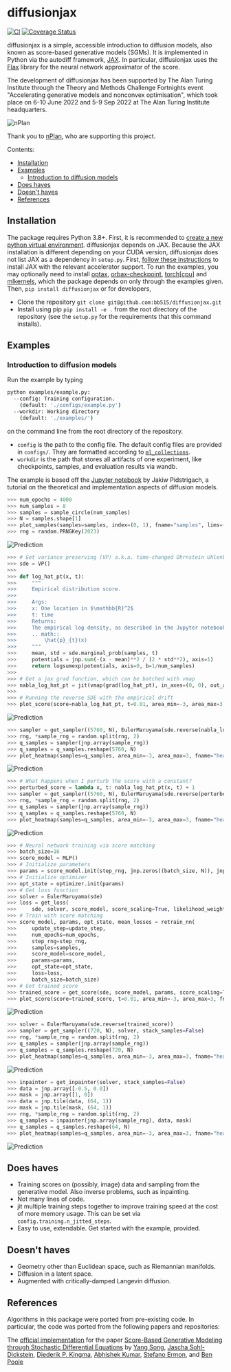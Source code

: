 diffusionjax
============
[![CI](https://github.com/bb515/diffusionjax/actions/workflows/CI.yml/badge.svg)](https://github.com/bb515/diffusionjax/actions/workflows/CI.yml)
[![Coverage Status](https://coveralls.io/repos/github/bb515/diffusionjax/badge.svg?branch=master)](https://coveralls.io/github/bb515/diffusionjax?branch=master)

diffusionjax is a simple, accessible introduction to diffusion models, also known as score-based generative models (SGMs). It is implemented in Python via the autodiff framework, [JAX](https://github.com/google/jax). In particular, diffusionjax uses the [Flax](https://github.com/google/flax) library for the neural network approximator of the score.

The development of diffusionjax has been supported by The Alan Turing Institute through the Theory and Methods Challenge Fortnights event "Accelerating generative models and nonconvex optimisation", which took place on 6-10 June 2022 and 5-9 Sep 2022 at The Alan Turing Institute headquarters.

![nPlan](readme_nplan.png)

Thank you to [nPlan](https://www.nplan.io/), who are supporting this project.

Contents:
- [Installation](#installation)
- [Examples](#examples)
    - [Introduction to diffusion models](#introduction-to-diffusion-models)
- [Does haves](#does-haves)
- [Doesn't haves](#doesn't-haves)
- [References](#references)

## Installation
The package requires Python 3.8+. First, it is recommended to [create a new python virtual environment](https://conda.io/projects/conda/en/latest/user-guide/tasks/manage-environments.html#creating-an-environment-with-commands). 
diffusionjax depends on JAX. Because the JAX installation is different depending on your CUDA version, diffusionjax does not list JAX as a dependency in `setup.py`.
First, [follow these instructions](https://github.com/google/jax#installation) to install JAX with the relevant accelerator support.
To run the examples, you may optionally need to install [optax](https://optax.readthedocs.io/en/latest/), [orbax-checkpoint](https://orbax.readthedocs.io/en/latest/), [torch[cpu]](https://pytorch.org/get-started/locally/) and [mlkernels](https://github.com/wesselb/mlkernels#installation), which the package depends on only through the examples given.
Then, `pip install diffusionjax` or for developers,
- Clone the repository `git clone git@github.com:bb515/diffusionjax.git`
- Install using pip `pip install -e .` from the root directory of the repository (see the `setup.py` for the requirements that this command installs).

## Examples

### Introduction to diffusion models
Run the example by typing 
```sh
python examples/example.py:
  --config: Training configuration.
    (default: './configs/example.py')
  --workdir: Working directory
    (default: './examples/')
```
on the command line from the root directory of the repository.
* `config` is the path to the config file. The default config files are provided in `configs/`. They are formatted according to [`ml_collections`](https://github.com/google/ml_collections).
*  `workdir` is the path that stores all artifacts of one experiment, like checkpoints, samples, and evaluation results via wandb.

The example is based off the [Jupyter notebook](https://jakiw.com/sgm_intro) by Jakiw Pidstrigach, a tutorial on the theoretical and implementation aspects of diffusion models.
```python
>>> num_epochs = 4000
>>> num_samples = 8
>>> samples = sample_circle(num_samples)
>>> N = samples.shape[1]
>>> plot_samples(samples=samples, index=(0, 1), fname="samples", lims=((-3, 3), (-3, 3)))
>>> rng = random.PRNGKey(2023)
```
![Prediction](readme_samples.png)
```python
>>> # Get variance preserving (VP) a.k.a. time-changed Ohrnstein Uhlenbeck (OU) sde model
>>> sde = VP()
>>>
>>> def log_hat_pt(x, t):
>>>     """
>>>     Empirical distribution score.
>>>
>>>     Args:
>>>     x: One location in $\mathbb{R}^2$
>>>     t: time
>>>     Returns:
>>>     The empirical log density, as described in the Jupyter notebook
>>>     .. math::
>>>         \hat{p}_{t}(x)
>>>     """
>>>     mean, std = sde.marginal_prob(samples, t)
>>>     potentials = jnp.sum(-(x - mean)**2 / (2 * std**2), axis=1)
>>>     return logsumexp(potentials, axis=0, b=1/num_samples)
>>>
>>> # Get a jax grad function, which can be batched with vmap
>>> nabla_log_hat_pt = jit(vmap(grad(log_hat_pt), in_axes=(0, 0), out_axes=(0)))
>>>
>>> # Running the reverse SDE with the empirical drift
>>> plot_score(score=nabla_log_hat_pt, t=0.01, area_min=-3, area_max=3, fname="empirical score")
```
![Prediction](readme_empirical_score.png)
```python
>>> sampler = get_sampler((5760, N), EulerMaruyama(sde.reverse(nabla_log_hat_pt)))
>>> rng, *sample_rng = random.split(rng, 2)
>>> q_samples = sampler(jnp.array(sample_rng))
>>> q_samples = q_samples.reshape(5760, N)
>>> plot_heatmap(samples=q_samples, area_min=-3, area_max=3, fname="heatmap empirical score")
```
![Prediction](readme_heatmap_empirical_score.png)
```python
>>> # What happens when I perturb the score with a constant?
>>> perturbed_score = lambda x, t: nabla_log_hat_pt(x, t) + 1
>>> sampler = get_sampler((5760, N), EulerMaruyama(sde.reverse(perturbed_score)))
>>> rng, *sample_rng = random.split(rng, 2)
>>> q_samples = sampler(jnp.array(sample_rng))
>>> q_samples = q_samples.reshape(5760, N)
>>> plot_heatmap(samples=q_samples, area_min=-3, area_max=3, fname="heatmap bounded perturbation")
```
![Prediction](readme_heatmap_bounded_perturbation.png)
```python
>>> # Neural network training via score matching
>>> batch_size=16
>>> score_model = MLP()
>>> # Initialize parameters
>>> params = score_model.init(step_rng, jnp.zeros((batch_size, N)), jnp.ones((batch_size,)))
>>> # Initialize optimizer
>>> opt_state = optimizer.init(params)
>>> # Get loss function
>>> solver = EulerMaruyama(sde)
>>> loss = get_loss(
>>>     sde, solver, score_model, score_scaling=True, likelihood_weighting=False)
>>> # Train with score matching
>>> score_model, params, opt_state, mean_losses = retrain_nn(
>>>     update_step=update_step,
>>>     num_epochs=num_epochs,
>>>     step_rng=step_rng,
>>>     samples=samples,
>>>     score_model=score_model,
>>>     params=params,
>>>     opt_state=opt_state,
>>>     loss=loss,
>>>     batch_size=batch_size)
>>> # Get trained score
>>> trained_score = get_score(sde, score_model, params, score_scaling=True)
>>> plot_score(score=trained_score, t=0.01, area_min=-3, area_max=3, fname="trained score")
```
![Prediction](readme_trained_score.png)
```python
>>> solver = EulerMaruyama(sde.reverse(trained_score))
>>> sampler = get_sampler((720, N), solver, stack_samples=False)
>>> rng, *sample_rng = random.split(rng, 2)
>>> q_samples = sampler(jnp.array(sample_rng))
>>> q_samples = q_samples.reshape(720, N)
>>> plot_heatmap(samples=q_samples, area_min=-3, area_max=3, fname="heatmap trained score")
```
![Prediction](readme_heatmap_trained_score.png)
```python
>>> inpainter = get_inpainter(solver, stack_samples=False)
>>> data = jnp.array([-0.5, 0.0])
>>> mask = jnp.array([1, 0])
>>> data = jnp.tile(data, (64, 1))
>>> mask = jnp.tile(mask, (64, 1))
>>> rng, *sample_rng = random.split(rng, 2)
>>> q_samples = inpainter(jnp.array(sample_rng), data, mask)
>>> q_samples = q_samples.reshape(64, N)
>>> plot_heatmap(samples=q_samples, area_min=-3, area_max=3, fname="heatmap inpainted")
```
![Prediction](readme_heatmap_inpainted.png)

## Does haves
- Training scores on (possibly, image) data and sampling from the generative model. Also inverse problems, such as inpainting.
- Not many lines of code.
- jit multiple training steps together to improve training speed at the cost of more memory usage. This can be set via `config.training.n_jitted_steps`.
- Easy to use, extendable. Get started with the example, provided.

## Doesn't haves
- Geometry other than Euclidean space, such as Riemannian manifolds.
- Diffusion in a latent space.
- Augmented with critically-damped Langevin diffusion.

## References
Algorithms in this package were ported from pre-existing code. In particular, the code was ported from the following papers and repositories:

The [official implementation](https://github.com/yang-song/score_sde) for the paper [Score-Based Generative Modeling through Stochastic Differential Equations](https://openreview.net/forum?id=PxTIG12RRHS) by [Yang Song](https://yang-song.github.io), [Jascha Sohl-Dickstein](http://www.sohldickstein.com/), [Diederik P. Kingma](http://dpkingma.com/), [Abhishek Kumar](http://users.umiacs.umd.edu/~abhishek/), [Stefano Ermon](https://cs.stanford.edu/~ermon/), and [Ben Poole](https://cs.stanford.edu/~poole/)


